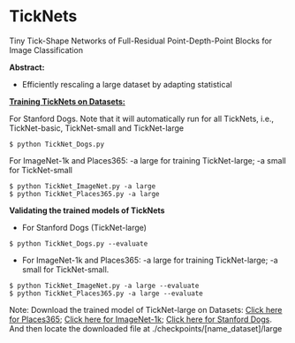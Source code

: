 # TickNets
Tiny Tick-Shape Networks of Full-Residual Point-Depth-Point Blocks for Image Classification

**Abstract:**

* Efficiently rescaling a large dataset by adapting statistical

**<u>Training TickNets on Datasets:</u>**

For Stanford Dogs. Note that it will automatically run for all TickNets, i.e., TickNet-basic, TickNet-small and TickNet-large
```
$ python TickNet_Dogs.py
```
For ImageNet-1k and Places365: -a large for training TickNet-large; -a small for TickNet-small
```
$ python TickNet_ImageNet.py -a large
$ python TickNet_Places365.py -a large 
```
**Validating the trained models of TickNets**
* For Stanford Dogs (TickNet-large)
```
$ python TickNet_Dogs.py --evaluate
```
* For ImageNet-1k and Places365: -a large for training TickNet-large; -a small for TickNet-small.
```
$ python TickNet_ImageNet.py -a large --evaluate
$ python TickNet_Places365.py -a large --evaluate
```
Note: Download the trained model of TickNet-large on Datasets: [Click here for Places365](https://drive.google.com/file/d/13K-zgU2nkYCUtEfOQ8awXYnGLYz92_c-/view?usp=drive_link); [Click here for ImageNet-1k](https://drive.google.com/file/d/1-4EusMzLuWzxPQUEKWo0n4iE0H59Qm37/view?usp=drive_link); [Click here for Stanford Dogs](https://drive.google.com/file/d/1hb4YCqNeyho03qzPAeFsIp1esxJuef_u/view?usp=drive_link). And then locate the downloaded file at ./checkpoints/[name_dataset]/large
